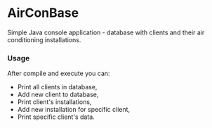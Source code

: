 # AirConBase
Simple Java console application - database with clients and their air conditioning installations.

### Usage

After compile and execute you can:

- Print all clients in database,
- Add new client to database,
- Print client's installations,
- Add new installation for specific client,
- Print specific client's data.